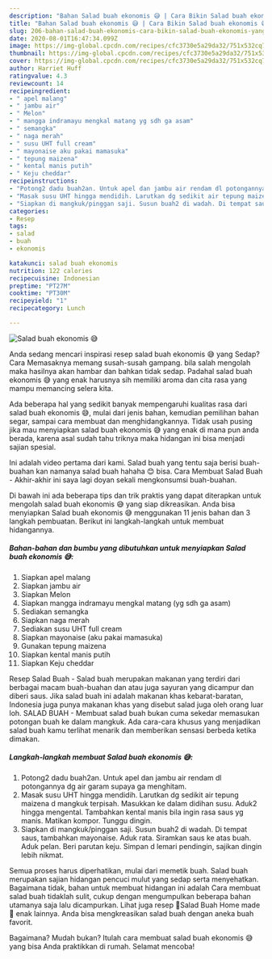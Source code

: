 ```yaml
---
description: "Bahan Salad buah ekonomis 😅 | Cara Bikin Salad buah ekonomis 😅 Yang Mudah Dan Praktis"
title: "Bahan Salad buah ekonomis 😅 | Cara Bikin Salad buah ekonomis 😅 Yang Mudah Dan Praktis"
slug: 206-bahan-salad-buah-ekonomis-cara-bikin-salad-buah-ekonomis-yang-mudah-dan-praktis
date: 2020-08-01T16:47:34.099Z
image: https://img-global.cpcdn.com/recipes/cfc3730e5a29da32/751x532cq70/salad-buah-ekonomis-😅-foto-resep-utama.jpg
thumbnail: https://img-global.cpcdn.com/recipes/cfc3730e5a29da32/751x532cq70/salad-buah-ekonomis-😅-foto-resep-utama.jpg
cover: https://img-global.cpcdn.com/recipes/cfc3730e5a29da32/751x532cq70/salad-buah-ekonomis-😅-foto-resep-utama.jpg
author: Harriet Huff
ratingvalue: 4.3
reviewcount: 14
recipeingredient:
- " apel malang"
- " jambu air"
- " Melon"
- " mangga indramayu mengkal matang yg sdh ga asam"
- " semangka"
- " naga merah"
- " susu UHT full cream"
- " mayonaise aku pakai mamasuka"
- " tepung maizena"
- " kental manis putih"
- " Keju cheddar"
recipeinstructions:
- "Potong2 dadu buah2an. Untuk apel dan jambu air rendam dl potongannya dg air garam supaya ga menghitam."
- "Masak susu UHT hingga mendidih. Larutkan dg sedikit air tepung maizena d mangkuk terpisah. Masukkan ke dalam didihan susu. Aduk2 hingga mengental. Tambahkan kental manis bila ingin rasa saus yg manis. Matikan kompor. Tunggu dingin."
- "Siapkan di mangkuk/pinggan saji. Susun buah2 di wadah. Di tempat saus, tambahkan mayonaise. Aduk rata. Siramkan saus ke atas buah. Aduk pelan. Beri parutan keju. Simpan d lemari pendingin, sajikan dingin lebih nikmat."
categories:
- Resep
tags:
- salad
- buah
- ekonomis

katakunci: salad buah ekonomis 
nutrition: 122 calories
recipecuisine: Indonesian
preptime: "PT27M"
cooktime: "PT30M"
recipeyield: "1"
recipecategory: Lunch

---
```



![Salad buah ekonomis 😅](https://img-global.cpcdn.com/recipes/cfc3730e5a29da32/751x532cq70/salad-buah-ekonomis-😅-foto-resep-utama.jpg)

Anda sedang mencari inspirasi resep salad buah ekonomis 😅 yang Sedap? Cara Memasaknya memang susah-susah gampang. bila salah mengolah maka hasilnya akan hambar dan bahkan tidak sedap. Padahal salad buah ekonomis 😅 yang enak harusnya sih memiliki aroma dan cita rasa yang mampu memancing selera kita.

Ada beberapa hal yang sedikit banyak mempengaruhi kualitas rasa dari salad buah ekonomis 😅, mulai dari jenis bahan, kemudian pemilihan bahan segar, sampai cara membuat dan menghidangkannya. Tidak usah pusing jika mau menyiapkan salad buah ekonomis 😅 yang enak di mana pun anda berada, karena asal sudah tahu triknya maka hidangan ini bisa menjadi sajian spesial.

Ini adalah video pertama dari kami. Salad buah yang tentu saja berisi buah-buahan kan namanya salad buah hahaha 😊 bisa. Cara Membuat Salad Buah - Akhir-akhir ini saya lagi doyan sekali mengkonsumsi buah-buahan.


Di bawah ini ada beberapa tips dan trik praktis yang dapat diterapkan untuk mengolah salad buah ekonomis 😅 yang siap dikreasikan. Anda bisa menyiapkan Salad buah ekonomis 😅 menggunakan 11 jenis bahan dan 3 langkah pembuatan. Berikut ini langkah-langkah untuk membuat hidangannya.

<!--inarticleads1-->

##### Bahan-bahan dan bumbu yang dibutuhkan untuk menyiapkan Salad buah ekonomis 😅:

1. Siapkan  apel malang
1. Siapkan  jambu air
1. Siapkan  Melon
1. Siapkan  mangga indramayu mengkal matang (yg sdh ga asam)
1. Sediakan  semangka
1. Siapkan  naga merah
1. Sediakan  susu UHT full cream
1. Siapkan  mayonaise (aku pakai mamasuka)
1. Gunakan  tepung maizena
1. Siapkan  kental manis putih
1. Siapkan  Keju cheddar


Resep Salad Buah - Salad buah merupakan makanan yang terdiri dari berbagai macam buah-buahan dan atau juga sayuran yang dicampur dan diberi saus. Jika salad buah ini adalah makanan khas kebarat-baratan, Indonesia juga punya makanan khas yang disebut salad juga oleh orang luar loh. SALAD BUAH - Membuat salad buah bukan cuma sekedar memasukan potongan buah ke dalam mangkuk. Ada cara-cara khusus yang menjadikan salad buah kamu terlihat menarik dan memberikan sensasi berbeda ketika dimakan. 

<!--inarticleads2-->

##### Langkah-langkah membuat Salad buah ekonomis 😅:

1. Potong2 dadu buah2an. Untuk apel dan jambu air rendam dl potongannya dg air garam supaya ga menghitam.
1. Masak susu UHT hingga mendidih. Larutkan dg sedikit air tepung maizena d mangkuk terpisah. Masukkan ke dalam didihan susu. Aduk2 hingga mengental. Tambahkan kental manis bila ingin rasa saus yg manis. Matikan kompor. Tunggu dingin.
1. Siapkan di mangkuk/pinggan saji. Susun buah2 di wadah. Di tempat saus, tambahkan mayonaise. Aduk rata. Siramkan saus ke atas buah. Aduk pelan. Beri parutan keju. Simpan d lemari pendingin, sajikan dingin lebih nikmat.


Semua proses harus diperhatikan, mulai dari memetik buah. Salad buah merupakan sajian hidangan pencuci mulut yang sedap serta menyehatkan. Bagaimana tidak, bahan untuk membuat hidangan ini adalah Cara membuat salad buah tidaklah sulit, cukup dengan mengumpulkan beberapa bahan utamanya saja lalu dicampurkan. Lihat juga resep 🍓Salad Buah Home made 🍇 enak lainnya. Anda bisa mengkreasikan salad buah dengan aneka buah favorit. 

Bagaimana? Mudah bukan? Itulah cara membuat salad buah ekonomis 😅 yang bisa Anda praktikkan di rumah. Selamat mencoba!
